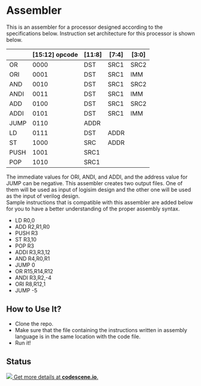 # Assembler
This is an assembler for a processor designed according to the specifications below. Instruction set architecture for this processor
is shown below.

|                  | [15:12] opcode | [11:8] | [7:4] |   [3:0]  |
|------------------|--------|-------|-------|------|
| OR               | 0000   | DST   | SRC1  | SRC2 |
| ORI              | 0001   | DST   | SRC1  | IMM  |
| AND              | 0010   | DST   | SRC1  | SRC2 |
| ANDI             | 0011   | DST   | SRC1  | IMM  |
| ADD              | 0100   | DST   | SRC1  | SRC2 |
| ADDI             | 0101   | DST   | SRC1  | IMM  |
| JUMP             | 0110   | ADDR  |       |      |
| LD               | 0111   | DST   | ADDR  |      |
| ST               | 1000   | SRC   | ADDR  |      |
| PUSH             | 1001   | SRC1  |       |      |
| POP              | 1010   | SRC1  |       |      |

The immediate values for ORI, ANDI, and ADDI, and the address value for JUMP can be negative.
This assembler creates two output files. One of them will be used as input of logisim design 
and the other one will be used as the input of verilog design.<br/>
Sample instructions that is compatible with this assembler are added below for you to have a better understanding of the proper assembly syntax.<br/>
* LD R0,0
* ADD R2,R1,R0
* PUSH R3
* ST R3,10
* POP R3
* ADDI R3,R3,12
* AND R4,R0,R1
* JUMP 0
* OR R15,R14,R12
* ANDI R3,R2,-4
* ORI R8,R12,1
* JUMP -5

## How to Use It?
* Clone the repo.
* Make sure that the file containing the instructions written in assembly language is in the same location with the code file.
* Run it!

## Status

[![](https://codescene.io/projects/6797/status.svg) Get more details at **codescene.io**.](https://codescene.io/projects/6797/jobs/latest-successful/results)